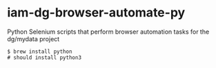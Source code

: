 # iam-dg-browser-automate-py
Python Selenium scripts that perform browser automation tasks for the dg/mydata project

    $ brew install python
    # should install python3